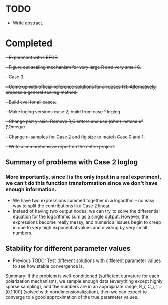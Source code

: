 # TODO


- Write abstract.




# Completed

~~- Experiment with LBFGS~~

~~- Figure out scaling mechanism for very large R and very small C.~~

~~- Case 3.~~

~~- Come up with official reference solutions for all cases (?). Alternatively, propose a general scaling method.~~

~~- Build eval for all cases.~~

~~- Make loglog versions case 2, build from case 1 loglog~~

~~- Change plot y-axis. Remove R,C letters and use (ohm) instead of (\Omega).~~

~~- Change n-samples for Case 2 and fig size to match Case 0 and 1.~~

~~- Write a comprehensive report on the entire project.~~


## Summary of problems with Case 2 loglog

### More importantly, since I is the only input in a real experiment, we can't do this function transformation since we don't have enough information.

- We have two expressions summed together in a logarithm – no easy way to split the contributions like Case 2 linear.
- Instead of having two output nodes, we can try to solve the differential equation for the logarithmic sum as a single output. However, the expressions become really messy, and numerical issues begin to creep in due to very high exponential values and dividing by very small numbers.


## Stability for different parameter values
- Previous TODO: Test different solutions with different parameter values to see how stable convergence is.

Summary: if the problem is well-conditioned (sufficient curvature for each polarization mechanism), we sample enough data (everything except highly sparse sampling), and the numbers are in an appropriate range, R_i, C_i, t ~ [0.1,100] (solved with nondimensionalization), then we can expect to converge to a good approximation of the true parameter values.
